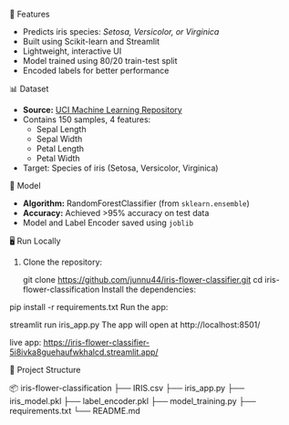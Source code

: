 🚀 Features

- Predicts iris species: *Setosa, Versicolor, or Virginica*
- Built using Scikit-learn and Streamlit
- Lightweight, interactive UI
- Model trained using 80/20 train-test split
- Encoded labels for better performance

 📊 Dataset

- **Source:** [UCI Machine Learning Repository](https://archive.ics.uci.edu/ml/datasets/iris)
- Contains 150 samples, 4 features:
  - Sepal Length
  - Sepal Width
  - Petal Length
  - Petal Width
- Target: Species of iris (Setosa, Versicolor, Virginica)

 🧠 Model

- **Algorithm:** RandomForestClassifier (from `sklearn.ensemble`)
- **Accuracy:** Achieved >95% accuracy on test data
- Model and Label Encoder saved using `joblib`

 🖥️ Run Locally

1. Clone the repository:
  
   git clone https://github.com/junnu44/iris-flower-classifier.git
   cd iris-flower-classification
Install the dependencies:


pip install -r requirements.txt
Run the app:


streamlit run iris_app.py
The app will open at http://localhost:8501/

live app: https://iris-flower-classifier-5i8ivka8guehaufwkhalcd.streamlit.app/

📁 Project Structure

📦 iris-flower-classification
├── IRIS.csv
├── iris_app.py
├── iris_model.pkl
├── label_encoder.pkl
├── model_training.py
├── requirements.txt
└── README.md
